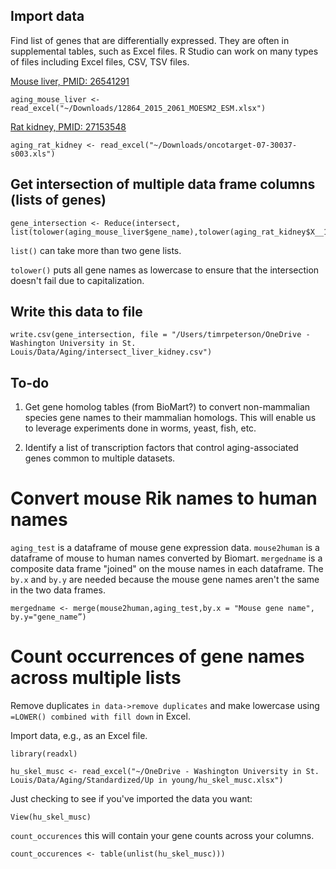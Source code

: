 
## Import data

Find list of genes that are differentially expressed. They are often in supplemental tables, such as Excel files. R Studio can work on many types of files including Excel files, CSV, TSV files.

[Mouse liver, PMID: 26541291](https://www.ncbi.nlm.nih.gov/pubmed/26541291)

	aging_mouse_liver <- read_excel("~/Downloads/12864_2015_2061_MOESM2_ESM.xlsx")

[Rat kidney, PMID: 27153548](https://www.ncbi.nlm.nih.gov/pubmed/27153548)

	aging_rat_kidney <- read_excel("~/Downloads/oncotarget-07-30037-s003.xls")



## Get intersection of multiple data frame columns (lists of genes)

	gene_intersection <- Reduce(intersect, list(tolower(aging_mouse_liver$gene_name),tolower(aging_rat_kidney$X__1)))

`list()` can take more than two gene lists.

`tolower()` puts all gene names as lowercase to ensure that the intersection doesn't fail due to capitalization.

## Write this data to file

	write.csv(gene_intersection, file = "/Users/timrpeterson/OneDrive - Washington University in St. Louis/Data/Aging/intersect_liver_kidney.csv")

## To-do	

1. Get gene homolog tables (from BioMart?) to convert non-mammalian species gene names to their mammalian homologs. This will enable us to leverage experiments done in worms, yeast, fish, etc.

2. Identify a list of transcription factors that control aging-associated genes common to multiple datasets.


# Convert mouse Rik names to human names

`aging_test` is a dataframe of mouse gene expression data. `mouse2human` is a dataframe of mouse to human names converted by Biomart. `mergedname` is a composite data frame "joined" on the mouse names in each dataframe. The `by.x` and `by.y` are needed because the mouse gene names aren't the same in the two data frames.

	mergedname <- merge(mouse2human,aging_test,by.x = "Mouse gene name", by.y="gene_name”)

# Count occurrences of gene names across multiple lists

Remove duplicates `in data->remove duplicates` and make lowercase using `=LOWER() combined with fill down` in Excel.

Import data, e.g., as an Excel file.

	library(readxl)

	hu_skel_musc <- read_excel("~/OneDrive - Washington University in St. Louis/Data/Aging/Standardized/Up in young/hu_skel_musc.xlsx")

Just checking to see if you've imported the data you want:
	
	View(hu_skel_musc) 

`count_occurences` this will contain your gene counts across your columns.

	count_occurences <- table(unlist(hu_skel_musc)))

